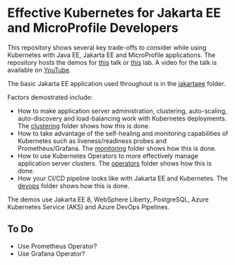 # Effective Kubernetes for Jakarta EE and MicroProfile Developers
This repository shows several key trade-offs to consider while using Kubernetes with Java EE, Jakarta EE and MicroProfile applications. The repository hosts the demos for [this](abstract.md) talk or [this](lab-abstract.md) lab. A video for the talk is available on [YouTube](https://www.youtube.com/watch?v=Q2jTk3-1Fdc).

The basic Jakarta EE application used throughout is in the [jakartaee](/jakartaee) folder. 

Factors demostrated include:

* How to make application server administration, clustering, auto-scaling, auto-discovery and load-balancing work with Kubernetes deployments. The [clustering](/clustering) folder shows how this is done.
* How to take advantage of the self-healing and monitoring capabilities of Kubernetes such as liveness/readiness probes and Prometheus/Grafana. The [monitoring](/monitoring) folder shows how this is done.
* How to use Kubernetes Operators to more effectively manage application server clusters. The [operators](/operators) folder shows how this is done.
* How your CI/CD pipeline looks like with Jakarta EE and Kubernetes. The [devops](/devops) folder shows how this is done.

The demos use Jakarta EE 8, WebSphere Liberty, PostgreSQL, Azure Kubernetes Service (AKS) and Azure DevOps Pipelines.

## To Do
* Use Prometheus Operator?
* Use Grafana Operator?
